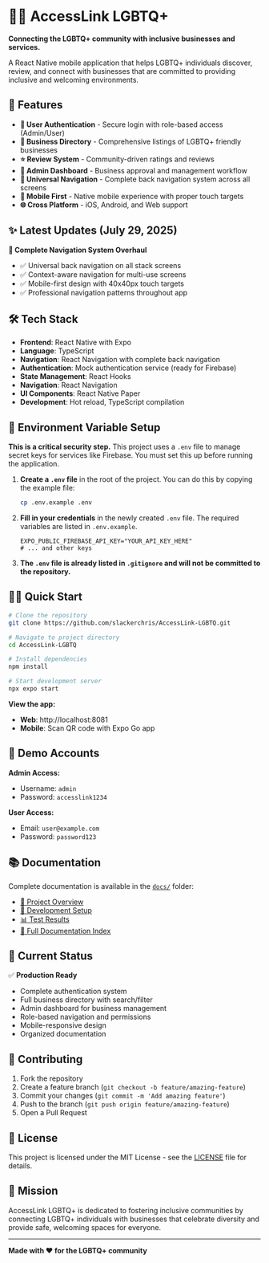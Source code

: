 # 🏳️‍🌈 AccessLink LGBTQ+

**Connecting the LGBTQ+ community with inclusive businesses and services.**

A React Native mobile application that helps LGBTQ+ individuals discover, review, and connect with businesses that are committed to providing inclusive and welcoming environments.

## 🚀 Features

- **🔐 User Authentication** - Secure login with role-based access (Admin/User)
- **🏢 Business Directory** - Comprehensive listings of LGBTQ+ friendly businesses
- **⭐ Review System** - Community-driven ratings and reviews
- **👑 Admin Dashboard** - Business approval and management workflow
- **🧭 Universal Navigation** - Complete back navigation system across all screens
- **📱 Mobile First** - Native mobile experience with proper touch targets
- **🌐 Cross Platform** - iOS, Android, and Web support

## ✨ Latest Updates (July 29, 2025)

**🧭 Complete Navigation System Overhaul**
- ✅ Universal back navigation on all stack screens
- ✅ Context-aware navigation for multi-use screens
- ✅ Mobile-first design with 40x40px touch targets
- ✅ Professional navigation patterns throughout app

## 🛠️ Tech Stack

- **Frontend**: React Native with Expo
- **Language**: TypeScript
- **Navigation**: React Navigation with complete back navigation
- **Authentication**: Mock authentication service (ready for Firebase)
- **State Management**: React Hooks
- **Navigation**: React Navigation
- **UI Components**: React Native Paper
- **Development**: Hot reload, TypeScript compilation

## 🔐 Environment Variable Setup

**This is a critical security step.** This project uses a `.env` file to manage secret keys for services like Firebase. You must set this up before running the application.

1.  **Create a `.env` file** in the root of the project. You can do this by copying the example file:
    ```bash
    cp .env.example .env
    ```

2.  **Fill in your credentials** in the newly created `.env` file. The required variables are listed in `.env.example`.

    ```
    EXPO_PUBLIC_FIREBASE_API_KEY="YOUR_API_KEY_HERE"
    # ... and other keys
    ```

3.  **The `.env` file is already listed in `.gitignore` and will not be committed to the repository.**

## 🏃‍♂️ Quick Start

```bash
# Clone the repository
git clone https://github.com/slackerchris/AccessLink-LGBTQ.git

# Navigate to project directory
cd AccessLink-LGBTQ

# Install dependencies
npm install

# Start development server
npx expo start
```

**View the app:**
- **Web**: http://localhost:8081
- **Mobile**: Scan QR code with Expo Go app

## 🧪 Demo Accounts

**Admin Access:**
- Username: `admin`
- Password: `accesslink1234`

**User Access:**
- Email: `user@example.com`
- Password: `password123`

## 📚 Documentation

Complete documentation is available in the [`docs/`](docs/) folder:

- [📖 Project Overview](docs/README.md)
- [🔧 Development Setup](docs/development-README.md)
- [📊 Test Results](docs/reports/TEST_RESULTS.md)
- [📁 Full Documentation Index](docs/INDEX.md)

## 🎯 Current Status

✅ **Production Ready**
- Complete authentication system
- Full business directory with search/filter
- Admin dashboard for business management
- Role-based navigation and permissions
- Mobile-responsive design
- Organized documentation

## 🤝 Contributing

1. Fork the repository
2. Create a feature branch (`git checkout -b feature/amazing-feature`)
3. Commit your changes (`git commit -m 'Add amazing feature'`)
4. Push to the branch (`git push origin feature/amazing-feature`)
5. Open a Pull Request

## 📄 License

This project is licensed under the MIT License - see the [LICENSE](LICENSE) file for details.

## 🌈 Mission

AccessLink LGBTQ+ is dedicated to fostering inclusive communities by connecting LGBTQ+ individuals with businesses that celebrate diversity and provide safe, welcoming spaces for everyone.

---

**Made with ❤️ for the LGBTQ+ community**
